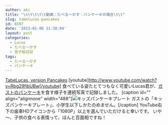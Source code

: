 ```yaml
---
author: aki
title: "\n\t\t\t\t動画：たべる～かす：パンケーキの場合\t\t"
slug: tabelucas-pancakes
id: 6597
date: '2013-01-06 11:38:04'
layout: post
categories:
  - Lucas
  - たべる～かす
  - 息子絵日記
tags:
  - たべる～かす
  - パンケーキ
---
```


[TabeLucas, version Pancakes](http://youtu.be/Rbg29fibUBw) [youtube]http://www.youtube.com/watch?v=Rbg29fibUBw[/youtube] 食べている姿たとてつもなく可愛いLucas君が、[ガストのパンケーキ](http://www.skylark.co.jp/gusto/menu/thirdMenu.php?sSelectPrimaryName=%E3%82%AD%E3%83%83%E3%82%BA&sSelectSecondName=%E3%82%AD%E3%83%83%E3%82%BA%E3%83%A1%E3%83%8B%E3%83%A5%E3%83%BC&sSelectThirdName=%E3%82%AD%E3%83%83%E3%82%BA%E3%83%91%E3%83%B3%E3%82%B1%E3%83%BC%E3%82%AD%E3%83%97%E3%83%AC%E3%83%BC%E3%83%88)を食す様子を連続写真で記録しました。 [caption id="" align="alignnone" width="488"]![キッズパンケーキプレート](http://aki.shirai.as//HLIC/14c19c56b4bb9e2ed29e3ae1ba98b537.jpg) ガストの「キッズパンケーキプレート」、小学生以下しかたのめません。[/caption] YouTube右下の歯車HDアイコンから「1080P」以上を選んでいただけると幸いです。 いや～、子供の食べる表情って、ほんと百面相ですね！